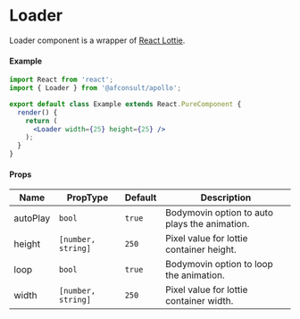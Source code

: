 # Loader

Loader component is a wrapper of [React Lottie](https://www.npmjs.com/package/react-lottie).

#### Example
``` jsx
import React from 'react';
import { Loader } from '@afconsult/apollo';

export default class Example extends React.PureComponent {  
  render() {
    return (
      <Loader width={25} height={25} />
    );
  }
}
```

#### Props
| Name      | PropType | Default     | Description |
|-----------|----------|-------------|-------------|
| autoPlay  | `bool`   | `true`      | Bodymovin option to auto plays the animation. |
| height    | `[number, string]` | `250` | Pixel value for lottie container height. | 
| loop      | `bool`   | `true` | Bodymovin option to loop the animation. |
| width     | `[number, string]` | `250` | Pixel value for lottie container width. |
